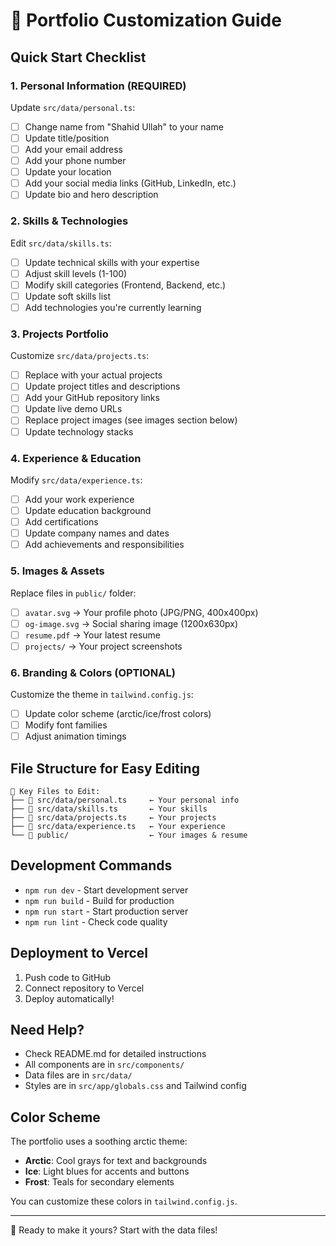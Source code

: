 # 🎨 Portfolio Customization Guide

## Quick Start Checklist

### 1. Personal Information (REQUIRED)
Update `src/data/personal.ts`:
- [ ] Change name from "Shahid Ullah" to your name
- [ ] Update title/position
- [ ] Add your email address
- [ ] Add your phone number
- [ ] Update your location
- [ ] Add your social media links (GitHub, LinkedIn, etc.)
- [ ] Update bio and hero description

### 2. Skills & Technologies
Edit `src/data/skills.ts`:
- [ ] Update technical skills with your expertise
- [ ] Adjust skill levels (1-100)
- [ ] Modify skill categories (Frontend, Backend, etc.)
- [ ] Update soft skills list
- [ ] Add technologies you're currently learning

### 3. Projects Portfolio
Customize `src/data/projects.ts`:
- [ ] Replace with your actual projects
- [ ] Update project titles and descriptions
- [ ] Add your GitHub repository links
- [ ] Update live demo URLs
- [ ] Replace project images (see images section below)
- [ ] Update technology stacks

### 4. Experience & Education
Modify `src/data/experience.ts`:
- [ ] Add your work experience
- [ ] Update education background
- [ ] Add certifications
- [ ] Update company names and dates
- [ ] Add achievements and responsibilities

### 5. Images & Assets
Replace files in `public/` folder:
- [ ] `avatar.svg` → Your profile photo (JPG/PNG, 400x400px)
- [ ] `og-image.svg` → Social sharing image (1200x630px)
- [ ] `resume.pdf` → Your latest resume
- [ ] `projects/` → Your project screenshots

### 6. Branding & Colors (OPTIONAL)
Customize the theme in `tailwind.config.js`:
- [ ] Update color scheme (arctic/ice/frost colors)
- [ ] Modify font families
- [ ] Adjust animation timings

## File Structure for Easy Editing

```
📂 Key Files to Edit:
├── 📄 src/data/personal.ts     ← Your personal info
├── 📄 src/data/skills.ts       ← Your skills
├── 📄 src/data/projects.ts     ← Your projects
├── 📄 src/data/experience.ts   ← Your experience
└── 📂 public/                  ← Your images & resume
```

## Development Commands

- `npm run dev` - Start development server
- `npm run build` - Build for production
- `npm run start` - Start production server
- `npm run lint` - Check code quality

## Deployment to Vercel

1. Push code to GitHub
2. Connect repository to Vercel
3. Deploy automatically!

## Need Help?

- Check README.md for detailed instructions
- All components are in `src/components/`
- Data files are in `src/data/`
- Styles are in `src/app/globals.css` and Tailwind config

## Color Scheme

The portfolio uses a soothing arctic theme:
- **Arctic**: Cool grays for text and backgrounds
- **Ice**: Light blues for accents and buttons  
- **Frost**: Teals for secondary elements

You can customize these colors in `tailwind.config.js`.

---

🚀 Ready to make it yours? Start with the data files!
